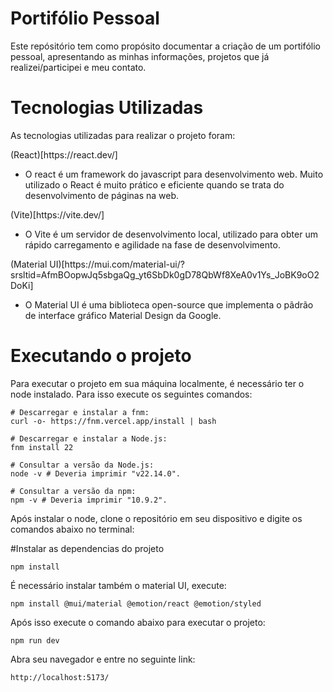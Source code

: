 # Portifólio Pessoal

<p> Este repósitório tem como propósito documentar a criação de um portifólio pessoal, apresentando as minhas informações, projetos que já realizei/participei e meu contato. </p>

# Tecnologias Utilizadas

<p>As tecnologias utilizadas para realizar o projeto foram:</p>

<p> (React)[https://react.dev/]

  - O react é um framework do javascript para desenvolvimento web. Muito utilizado o React é muito prático e eficiente quando se trata do desenvolvimento de páginas na web.

<p> (Vite)[https://vite.dev/]

  - O Vite é um servidor de desenvolvimento local, utilizado para obter um rápido carregamento e agilidade na fase de desenvolvimento.

<p> (Material UI)[https://mui.com/material-ui/?srsltid=AfmBOopwJq5sbgaQg_yt6SbDk0gD78QbWf8XeA0v1Ys_JoBK9oO2DoKi]

  - O Material UI é uma biblioteca open-source que implementa o pãdrão de interface gráfico Material Design da Google.


# Executando o projeto

Para executar o projeto em sua máquina localmente, é necessário ter o node instalado. Para isso execute os seguintes comandos:

```
# Descarregar e instalar a fnm:
curl -o- https://fnm.vercel.app/install | bash

# Descarregar e instalar a Node.js:
fnm install 22

# Consultar a versão da Node.js:
node -v # Deveria imprimir "v22.14.0".

# Consultar a versão da npm:
npm -v # Deveria imprimir "10.9.2".
```

Após instalar o node, clone o repositório em seu dispositivo e digite os comandos abaixo no terminal:

#Instalar as dependencias do projeto
```
npm install
```

<p>É necessário instalar também o material UI, execute:

```
npm install @mui/material @emotion/react @emotion/styled
```

<p>Após isso execute o comando abaixo para executar o projeto:

```
npm run dev
```

<p> Abra seu navegador e entre no seguinte link:

```
http://localhost:5173/
```